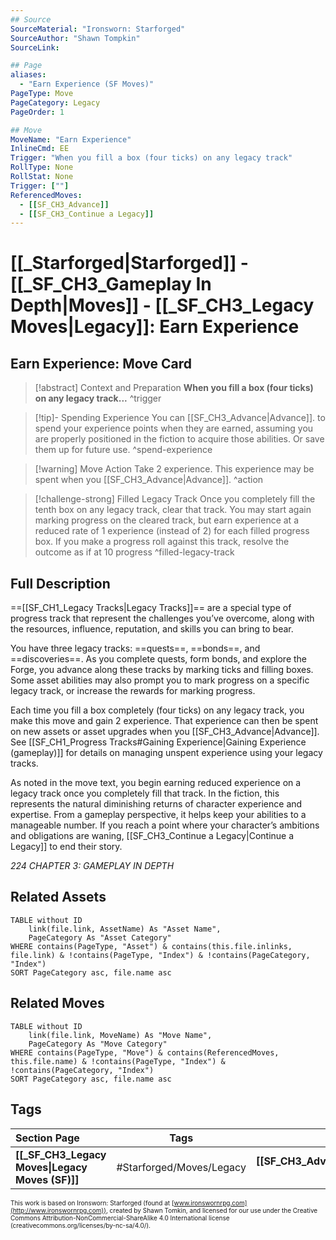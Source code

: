 ```yaml
---
## Source
SourceMaterial: "Ironsworn: Starforged"
SourceAuthor: "Shawn Tompkin"
SourceLink: 

## Page
aliases:
  - "Earn Experience (SF Moves)"
PageType: Move
PageCategory: Legacy
PageOrder: 1

## Move
MoveName: "Earn Experience"
InlineCmd: EE
Trigger: "When you fill a box (four ticks) on any legacy track"
RollType: None
RollStat: None
Trigger: [""] 
ReferencedMoves: 
  - [[SF_CH3_Advance]]
  - [[SF_CH3_Continue a Legacy]]
---
```

# [[_Starforged|Starforged]] - [[_SF_CH3_Gameplay In Depth|Moves]] - [[_SF_CH3_Legacy Moves|Legacy]]: Earn Experience
## Earn Experience: Move Card
>[!abstract]  Context and Preparation
>**When you fill a box (four ticks) on any legacy track...** ^trigger

> [!tip]- Spending Experience
> You can [[SF_CH3_Advance|Advance]]. to spend your experience points when they are earned, assuming you are properly positioned in the fiction to acquire those abilities. Or save them up for future use. ^spend-experience

> [!warning] Move Action
> Take 2 experience. This experience may be spent when you [[SF_CH3_Advance|Advance]]. ^action

> [!challenge-strong] Filled Legacy Track
> Once you completely fill the tenth box on any legacy track, clear that track. You may start again marking progress on the cleared track, but earn experience at a reduced rate of 1 experience (instead of 2) for each filled progress box. 
> If you make a progress roll against this track, resolve the outcome as if at 10 progress ^filled-legacy-track


## Full Description
==[[SF_CH1_Legacy Tracks|Legacy Tracks]]== are a special type of progress track that represent the challenges you’ve overcome, along with the resources, influence, reputation, and skills you can bring to bear. 

You have three legacy tracks: ==quests==, ==bonds==, and ==discoveries==. As you complete quests, form bonds, and explore the Forge, you advance along these tracks by marking ticks and filling boxes. Some asset abilities may also prompt you to mark progress on a specific legacy track, or increase the rewards for marking progress. 

Each time you fill a box completely (four ticks) on any legacy track, you make this move and gain 2 experience. That experience can then be spent on new assets or asset upgrades when you [[SF_CH3_Advance|Advance]]. See [[SF_CH1_Progress Tracks#Gaining Experience|Gaining Experience (gameplay)]] for details on managing unspent experience using your legacy tracks. 

As noted in the move text, you begin earning reduced experience on a legacy track once you completely fill that track. In the fiction, this represents the natural diminishing returns of character experience and expertise. From a gameplay perspective, it helps keep your abilities to a manageable number. If you reach a point where your character’s ambitions and obligations are waning, [[SF_CH3_Continue a Legacy|Continue a Legacy]] to end their story.

*224 CHAPTER 3: GAMEPLAY IN DEPTH*

## Related Assets
```dataview
TABLE without ID
	link(file.link, AssetName) As "Asset Name",
	PageCategory As "Asset Category"
WHERE contains(PageType, "Asset") & contains(this.file.inlinks, file.link) & !contains(PageType, "Index") & !contains(PageCategory, "Index")
SORT PageCategory asc, file.name asc
```

## Related Moves
```dataview
TABLE without ID
	link(file.link, MoveName) As "Move Name",
	PageCategory As "Move Category"
WHERE contains(PageType, "Move") & contains(ReferencedMoves, this.file.name) & !contains(PageType, "Index") & !contains(PageCategory, "Index")
SORT PageCategory asc, file.name asc
```

## Tags
| Section Page | Tags | Next Page |
|:--- |:---:| ---:|
| **[[_SF_CH3_Legacy Moves\|Legacy Moves (SF)]]** | #Starforged/Moves/Legacy | **[[SF_CH3_Advance\|Advance (SF Moves)]]** |

<font size=-2>This work is based on Ironsworn: Starforged (found at [www.ironswornrpg.com](http://www.ironswornrpg.com)), created by Shawn Tomkin, and licensed for our use under the Creative Commons Attribution-NonCommercial-ShareAlike 4.0 International license  (creativecommons.org/licenses/by-nc-sa/4.0/).</font>